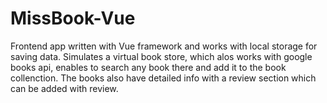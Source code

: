 # MissBook-Vue

Frontend app written with Vue framework and works with local storage for saving data.
Simulates a virtual book store, which alos works with google books api, enables to search any book there and add it to the book collenction.
The books also have detailed info with a review section which can be added with review.
